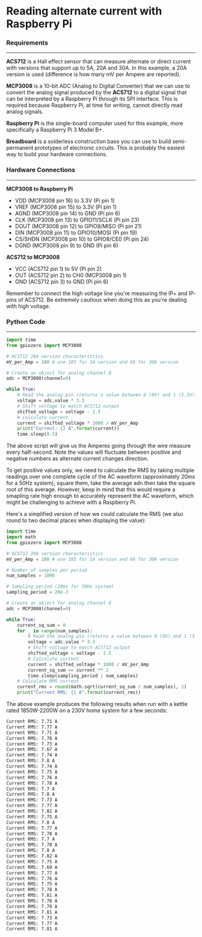 # Reading alternate current with Raspberry Pi

### Requirements

---

**ACS712** is a Hall effect sensor that can measure alternate or direct current with versions that support up to 5A, 20A and 30A. In this example, a 20A version is used (difference is how many mV per Ampere are reported).

**MCP3008** is a 10-bit ADC (Analog to Digital Converter) that we can use to convert the analog signal produced by the **ACS712** to a digital signal that can be interpreted by a Raspberry Pi through its SPI interface. This is required because Raspberry Pi, at time for writing, cannot directly read analog signals.

**Raspberry Pi** is the single-board computer used for this example, more specifically a Raspberry Pi 3 Model B+.

**Breadboard** is a solderless construction base you can use to build semi-permanent prototypes of electronic circuits. This is probably the easiest way to build your hardware connections.

### Hardware Connections

---

**MCP3008 to Raspberry Pi**

- VDD (MCP3008 pin 16) to 3.3V (Pi pin 1)
- VREF (MCP3008 pin 15) to 3.3V (Pi pin 1)
- AGND (MCP3008 pin 14) to GND (Pi pin 6)
- CLK (MCP3008 pin 13) to GPIO11/SCLK (Pi pin 23)
- DOUT (MCP3008 pin 12) to GPIO9/MISO (Pi pin 21)
- DIN (MCP3008 pin 11) to GPIO10/MOSI (Pi pin 19)
- CS/SHDN (MCP3008 pin 10) to GPIO8/CE0 (Pi pin 24)
- DGND (MCP3008 pin 9) to GND (Pi pin 6)

**ACS712 to MCP3008**

- VCC (ACS712 pin 1) to 5V (Pi pin 2)
- OUT (ACS712 pin 2) to CH0 (MCP3008 pin 1)
- GND (ACS712 pin 3) to GND (Pi pin 6)

Remember to connect the high voltage line you're measuring the IP+ and IP- pins of ACS712. Be extremely cautious when doing this as you're dealing with high voltage.

### Python Code

---

```py title="Simple example"
import time
from gpiozero import MCP3008

# ACS712 20A version characteristics
mV_per_Amp = 100 # use 185 for 5A version and 66 for 30A version

# Create an object for analog channel 0
adc = MCP3008(channel=0)

while True:
    # Read the analog pin (returns a value between 0 (0V) and 1 (3.3V))
    voltage = adc.value * 3.3
    # Shift voltage to match ACS712 output
    shifted_voltage = voltage - 2.5
    # Calculate current
    current = shifted_voltage * 1000 / mV_per_Amp
    print("Current: {} A".format(current))
    time.sleep(0.5)
```

The above script will give us the Amperes going through the wire measure every half-second. Note the values will fluctuate between positive and negative numbers as alternate current changes direction.

To get positive values only, we need to calculate the RMS by taking multiple readings over one complete cycle of the AC waveform (approximately 20ms for a 50Hz system), square them, take the average adn then take the square root of this average. However, keep in mind that this would require a smapling rate high enough to accurately represent the AC waveform, which might be challenging to achieve with a Raspberry Pi.

Here's a simplified version of how we could calculate the RMS (we also round to two decimal places when displaying the value):

```py
import time
import math
from gpiozero import MCP3008

# ACS712 20A version characteristics
mV_per_Amp = 100 # use 185 for 5A version and 66 for 30A version

# Number of samples per period
num_samples = 1000

# Sampling period (20ms for 50Hz system)
sampling_period = 20e-3

# Create an object for analog channel 0
adc = MCP3008(channel=0)

while True:
    current_sq_sum = 0
    for _ in range(num_samples):
        # Read the analog pin (returns a value between 0 (0V) and 1 (3.3V))
        voltage = adc.value * 3.3
        # Shift voltage to match ACS712 output
        shifted_voltage = voltage - 2.5
        # Calculate current
        current = shifted_voltage * 1000 / mV_per_Amp
        current_sq_sum += current ** 2
        time.sleep(sampling_period / num_samples)
    # Calculate RMS current
    current_rms = round(math.sqrt(current_sq_sum / num_samples), 2)
    print("Current RMS: {} A".format(current_rms))
```

The above example produces the following results when run with a kettle rated 1850W-2200W on a 230V home system for a few seconds:

```bash
Current RMS: 7.71 A
Current RMS: 7.77 A
Current RMS: 7.71 A
Current RMS: 7.78 A
Current RMS: 7.73 A
Current RMS: 7.67 A
Current RMS: 7.74 A
Current RMS: 7.8 A
Current RMS: 7.74 A
Current RMS: 7.75 A
Current RMS: 7.76 A
Current RMS: 7.78 A
Current RMS: 7.7 A
Current RMS: 7.8 A
Current RMS: 7.73 A
Current RMS: 7.77 A
Current RMS: 7.82 A
Current RMS: 7.75 A
Current RMS: 7.8 A
Current RMS: 7.77 A
Current RMS: 7.78 A
Current RMS: 7.7 A
Current RMS: 7.78 A
Current RMS: 7.8 A
Current RMS: 7.82 A
Current RMS: 7.75 A
Current RMS: 7.69 A
Current RMS: 7.77 A
Current RMS: 7.76 A
Current RMS: 7.75 A
Current RMS: 7.78 A
Current RMS: 7.81 A
Current RMS: 7.76 A
Current RMS: 7.79 A
Current RMS: 7.81 A
Current RMS: 7.73 A
Current RMS: 7.77 A
Current RMS: 7.81 A
```
